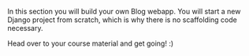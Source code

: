 In this section you will build your own Blog webapp. You will start a new Django project from scratch, which is why there is no scaffolding code necessary.

Head over to your course material and get going! :)